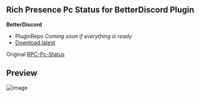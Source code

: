 ## **Rich Presence Pc Status for BetterDiscord Plugin**

**BetterDiscord**
- PluginRepo *Coming soon if everything is ready*
- [Download latest](https://github.com/Faelayis/RPC-Pc-Status-BetterDiscord/releases/download/v2.0.1/RPCPcStatus.plugin.js)

Original [RPC-Pc-Status](https://github.com/Faelayis/RPC-Pc-Status#readme)<br>

## Preview

![image](https://user-images.githubusercontent.com/48393914/167441799-19f7e2d6-8fad-43db-a653-08d6b6295c8c.png)
